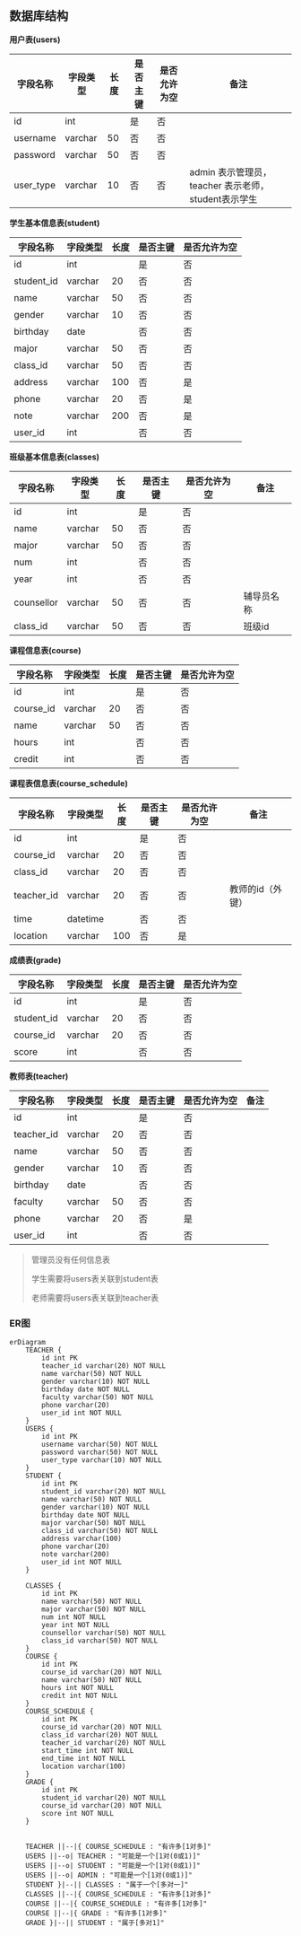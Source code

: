 ## 数据库结构

**用户表(users)**

| 字段名称      | 字段类型    | 长度  | 是否主键 | 是否允许为空 | 备注                                   |
|-----------|---------|-----|------|--------|--------------------------------------|
| id        | int     |     | 是    | 否      |                                      |
| username  | varchar | 50  | 否    | 否      |                                      |
| password  | varchar | 50  | 否    | 否      |                                      |
| user_type | varchar | 10  | 否    | 否      | admin 表示管理员，teacher 表示老师，student表示学生 |

**学生基本信息表(student)**

| 字段名称       | 字段类型    | 长度  | 是否主键 | 是否允许为空 |
|------------|---------|-----|------|--------|
| id         | int     |     | 是    | 否      |
| student_id | varchar | 20  | 否    | 否      |
| name       | varchar | 50  | 否    | 否      |
| gender     | varchar | 10  | 否    | 否      |
| birthday   | date    |     | 否    | 否      |
| major      | varchar | 50  | 否    | 否      |
| class_id   | varchar | 50  | 否    | 否      |
| address    | varchar | 100 | 否    | 是      |
| phone      | varchar | 20  | 否    | 是      |
| note       | varchar | 200 | 否    | 是      |
| user_id    | int     |     | 否    | 否      |

**班级基本信息表(classes)**

| 字段名称       | 字段类型    | 长度  | 是否主键 | 是否允许为空 | 备注    |
|------------|---------|-----|------|--------|-------|
| id         | int     |     | 是    | 否      |       |
| name       | varchar | 50  | 否    | 否      |       |
| major      | varchar | 50  | 否    | 否      |       |
| num        | int     |     | 否    | 否      |       |
| year       | int     |     | 否    | 否      |       |
| counsellor | varchar | 50  | 否    | 否      | 辅导员名称 |
| class_id   | varchar | 50  | 否    | 否      | 班级id  |
**课程信息表(course)**

| 字段名称      | 字段类型    | 长度  | 是否主键 | 是否允许为空 |
|-----------|---------|-----|------|--------|
| id        | int     |     | 是    | 否      |
| course_id | varchar | 20  | 否    | 否      |
| name      | varchar | 50  | 否    | 否      |
| hours     | int     |     | 否    | 否      |
| credit    | int     |     | 否    | 否      |

**课程表信息表(course_schedule)**

| 字段名称       | 字段类型     | 长度  | 是否主键 | 是否允许为空 | 备注        |
|------------|----------|-----|------|--------|-----------|
| id         | int      |     | 是    | 否      |           |
| course_id  | varchar  | 20  | 否    | 否      |           |
| class_id   | varchar  | 20  | 否    | 否      |           |
| teacher_id | varchar  | 20  | 否    | 否      | 教师的id（外键） |
| time       | datetime |     | 否    | 否      |           |
| location   | varchar  | 100 | 否    | 是      |           |

**成绩表(grade)**

| 字段名称       | 字段类型    | 长度  | 是否主键 | 是否允许为空 |
|------------|---------|-----|------|--------|
| id         | int     |     | 是    | 否      |
| student_id | varchar | 20  | 否    | 否      |
| course_id  | varchar | 20  | 否    | 否      |
| score      | int     |     | 否    | 否      |

**教师表(teacher)**

| 字段名称       | 字段类型    | 长度  | 是否主键 | 是否允许为空 | 备注  |
|------------|---------|-----|------|--------|-----|
| id         | int     |     | 是    | 否      |     |
| teacher_id | varchar | 20  | 否    | 否      |     |   
| name       | varchar | 50  | 否    | 否      |     |   
| gender     | varchar | 10  | 否    | 否      |     |   
| birthday   | date    |     | 否    | 否      |     |   
| faculty    | varchar | 50  | 否    | 否      |     |   
| phone      | varchar | 20  | 否    | 是      |     |   
| user_id    | int     |     | 否    | 否      |     |   

> 管理员没有任何信息表
> 
> 学生需要将users表关联到student表
> 
> 老师需要将users表关联到teacher表

### ER图

```mermaid
erDiagram
	TEACHER {
        id int PK
        teacher_id varchar(20) NOT NULL
        name varchar(50) NOT NULL
        gender varchar(10) NOT NULL
        birthday date NOT NULL
        faculty varchar(50) NOT NULL
        phone varchar(20)
        user_id int NOT NULL
    }
    USERS {
        id int PK
        username varchar(50) NOT NULL
        password varchar(50) NOT NULL
        user_type varchar(10) NOT NULL
    }
    STUDENT {
        id int PK
        student_id varchar(20) NOT NULL
        name varchar(50) NOT NULL
        gender varchar(10) NOT NULL
        birthday date NOT NULL
        major varchar(50) NOT NULL
        class_id varchar(50) NOT NULL
        address varchar(100)
        phone varchar(20)
        note varchar(200)
        user_id int NOT NULL
    }
    
    CLASSES {
        id int PK
        name varchar(50) NOT NULL
        major varchar(50) NOT NULL
        num int NOT NULL
        year int NOT NULL
        counsellor varchar(50) NOT NULL
        class_id varchar(50) NOT NULL
    }
    COURSE {
        id int PK
        course_id varchar(20) NOT NULL
        name varchar(50) NOT NULL
        hours int NOT NULL
        credit int NOT NULL
    }
    COURSE_SCHEDULE {
        id int PK
        course_id varchar(20) NOT NULL
        class_id varchar(20) NOT NULL
        teacher_id varchar(20) NOT NULL
        start_time int NOT NULL
        end_time int NOT NULL
        location varchar(100)
    }
    GRADE {
        id int PK
        student_id varchar(20) NOT NULL
        course_id varchar(20) NOT NULL
        score int NOT NULL
    } 
    
    
    TEACHER ||--|{ COURSE_SCHEDULE : "有许多[1对多]"
    USERS ||--o| TEACHER : "可能是一个[1对(0或1)]"
    USERS ||--o| STUDENT : "可能是一个[1对(0或1)]"
    USERS ||--o| ADMIN : "可能是一个[1对(0或1)]"
    STUDENT }|--|| CLASSES : "属于一个[多对一]"
    CLASSES ||--|{ COURSE_SCHEDULE : "有许多[1对多]"
    COURSE ||--|{ COURSE_SCHEDULE : "有许多[1对多]"
    COURSE ||--|{ GRADE : "有许多[1对多]"
    GRADE }|--|| STUDENT : "属于[多对1]"


```


